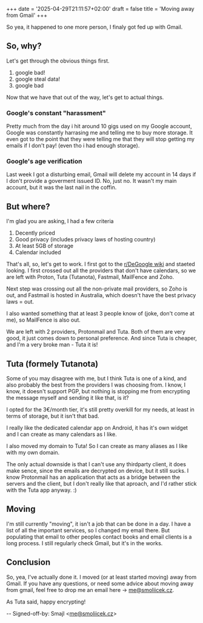 +++
date = '2025-04-29T21:11:57+02:00'
draft = false
title = 'Moving away from Gmail'
+++

So yea, it happened to one more person, I finaly got fed up with Gmail.

## So, why?

Let's get through the obvious things first.

1) google bad!
2) google steal data!
3) google bad

Now that we have that out of the way, let's get to actual things.

### Google's constant "harassment"

Pretty much from the day i hit around 10 gigs used on my Google account, Google was constantly harrasing me and telling me to buy more storage. It even got to the point that they were telling me that they will stop getting my emails if I don't pay! (even tho i had enough storage).

### Google's age verification

Last week I got a disturbing email, Gmail will delete my account in 14 days if I don't provide a goverment issued ID. No, just no. It wasn't my main account, but it was the last nail in the coffin.

## But where?

I'm glad you are asking, I had a few criteria

1) Decently priced
2) Good privacy (includes privacy laws of hosting country)
3) At least 5GB of storage
4) Calendar included

That's all, so, let's get to work. I first got to the [r/DeGoogle wiki](https://www.reddit.com/r/degoogle/wiki/index/) and staeted looking. I first crossed out all the providers that don't have calendars, so we are left with Proton, Tuta (Tutanota), Fastmail, MailFence and Zoho.

Next step was crossing out all the non-private mail providers, so Zoho is out, and Fastmail is hosted in Australia, which doesn't have the best privacy laws = out.

I also wanted something that at least 3 people know of (joke, don't come at me), so MailFence is also out.

We are left with 2 providers, Protonmail and Tuta. Both of them are very good, it just comes down to personal preference. And since Tuta is cheaper, and I'm a very broke man - Tuta it is!

## Tuta (formely Tutanota)

Some of you may disagree with me, but I think Tuta is one of a kind, and also probably the best from the providers I was choosing from. I know, I know, it doesn't support PGP, but nothing is stopping me from encrypting the message myself and sending it like that, is it?

I opted for the 3€/month tier, it's still pretty overkill for my needs, at least in terms of storage, but it isn't that bad.

I really like the dedicated calendar app on Android, it has it's own widget and I can create as many calendars as I like.

I also moved my domain to Tuta! So I can create as many aliases as I like with my own domain.

The only actual downside is that I can't use any thirdparty client, it does make sence, since the emails are decrypted on device, but it still sucks. I know Protonmail has an application that acts as a bridge between the servers and the client, but I don't really like that aproach, and I'd rather stick with the Tuta app anyway. :)

## Moving

I'm still currently "moving", it isn't a job that can be done in a day. I have a list of all the important services, so I changed my email there. But populating that email to other peoples contact books and email clients is a long process. I still regularly check Gmail, but it's in the works.

## Conclusion

So, yea, I've actually done it. I moved (or at least started moving) away from Gmail. If you have any questions, or need some advice about moving away from gmail, feel free to drop me an email here -> me@smoliicek.cz.

As Tuta said, happy encrypting!

-- Signed-off-by: Smajl \<me@smoliicek.cz\>